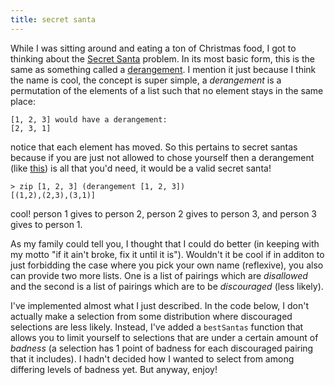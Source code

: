 ```yaml
---
title: secret santa
---
```



While I was sitting around and eating a ton of Christmas food, I
got to thinking about the [Secret
Santa](http://en.wikipedia.org/wiki/Secret_Santa) problem.  In its
most basic form, this is the same as something called a
[derangement](http://mathworld.wolfram.com/Derangement.html).  I
mention it just because I think the name is cool, the concept is
super simple, a *derangement* is a permutation of the elements of
a list such that no element stays in the same place:

    [1, 2, 3] would have a derangement:
    [2, 3, 1]

notice that each element has moved.  So this pertains to secret
santas because if you are just not allowed to chose yourself then
a derangement (like
[this](http://hackage.haskell.org/package/derangement)) is all
that you'd need, it would be a valid secret santa!

    > zip [1, 2, 3] (derangement [1, 2, 3])
    [(1,2),(2,3),(3,1)]

cool! person 1 gives to person 2, person 2 gives to person 3, and
person 3 gives to person 1.

As my family could tell you, I thought that I could do better (in
keeping with my motto "if it ain't broke, fix it until it is").
Wouldn't it be cool if in additon to just forbidding the case
where you pick your own name (reflexive), you also can provide two
more lists. One is a list of pairings which are *disallowed* and
the second is a list of pairings which are to be *discouraged*
(less likely).

I've implemented almost what I just described.  In the code below,
I don't actually make a selection from some distribution where
discouraged selections are less likely.  Instead, I've added a
`bestSantas` function that allows you to limit yourself to
selections that are under a certain amount of *badness* (a
selection has 1 point of badness for each discouraged pairing that
it includes).  I hadn't decided how I wanted to select from among
differing levels of badness yet.  But anyway, enjoy!

<script src="https://gist.github.com/1525233.js"></script>

